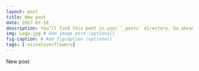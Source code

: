 ```yaml
---
layout: post
title: New post
date: 2017-07-18
description: You’ll find this post in your `_posts` directory. Go ahead and edit it and re-build the site to see your changes. # Add post description (optional)
img: Lego.jpg # Add image post (optional)
fig-caption: # Add figcaption (optional)
tags: [ niinalovesflowers]
---
```

New post